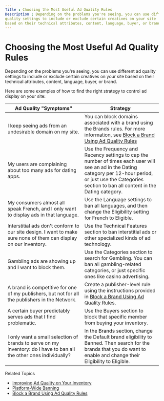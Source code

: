 ```yaml
---
Title : Choosing the Most Useful Ad Quality Rules
Description : Depending on the problems you're seeing, you can use different ad
quality settings to include or exclude certain creatives on your site
based on their technical attributes, content, language, buyer, or brand.
---
```



# Choosing the Most Useful Ad Quality Rules



Depending on the problems you're seeing, you can use different ad
quality settings to include or exclude certain creatives on your site
based on their technical attributes, content, language, buyer, or brand.

Here are some examples of how to find the right strategy to control ad
display on your site:

<table
id="choosing-the-most-useful-ad-quality-rules__simpletable_yhm_xnb_zlb"
class="simpletable frame-all">
<colgroup>
<col style="width: 50%" />
<col style="width: 50%" />
</colgroup>
<thead class="thead">
<tr class="header sthead">
<th class="stentry" scope="col">Ad Quality "Symptoms"</th>
<th class="stentry" scope="col">Strategy</th>
</tr>
</thead>
<tbody>
<tr class="odd strow">
<td class="stentry">I keep seeing ads from an undesirable domain on my
site.</td>
<td class="stentry">You can block domains associated with a brand using
the Brands rules. For more
information, see <a href="block-a-brand-using-ad-quality-rules.html"
class="xref"
title="You can use Network and Publisher Ad Quality to block a brand from serving creatives on placements for an entire network, a single publisher, or only specific placements.">Block
a Brand Using Ad Quality Rules</a></td>
</tr>
<tr class="even strow">
<td class="stentry">My users are complaining about too many ads for
dating apps.</td>
<td class="stentry">Use the Frequency and
Recency settings to cap the number of times each user will see an
ad in the Dating category per 12-hour period, or just use the <span
class="keyword wintitle">Categories section to ban all content in
the Dating category.</td>
</tr>
<tr class="odd strow">
<td class="stentry">My consumers almost all speak French, and I only
want to display ads in that language.</td>
<td class="stentry">Use the <span
class="keyword wintitle">Language settings to ban all languages,
and then change the Eligibility
setting for French to Eligible.</td>
</tr>
<tr class="even strow">
<td class="stentry">Interstitial ads don't conform to our site design. I
want to make sure none of them can display on our inventory.</td>
<td class="stentry">Use the Technical
Features section to ban interstitial ads or other specialized
kinds of ad technology.</td>
</tr>
<tr class="odd strow">
<td class="stentry">Gambling ads are showing up and I want to block
them.</td>
<td class="stentry">Use the <span
class="keyword wintitle">Categories section to search for
Gambling. You can ban all gambling-related categories, or just specific
ones like casino advertising.</td>
</tr>
<tr class="even strow">
<td class="stentry">A brand is competitive for one of my publishers, but
not for all the publishers in the Network.</td>
<td class="stentry">Create a publisher-level rule using the instructions
provided in <a href="block-a-brand-using-ad-quality-rules.html"
class="xref"
title="You can use Network and Publisher Ad Quality to block a brand from serving creatives on placements for an entire network, a single publisher, or only specific placements.">Block
a Brand Using Ad Quality Rules</a>.</td>
</tr>
<tr class="odd strow">
<td class="stentry">A certain buyer predictably serves ads that I find
problematic.</td>
<td class="stentry">Use the Buyers
section to block that specific member from buying your inventory.</td>
</tr>
<tr class="even strow">
<td class="stentry">I only want a small selection of brands to serve on
my inventory: do I have to ban all the other ones individually?</td>
<td class="stentry">In the Brands
section, change the Default brand
eligibility to Banned. Then
search for the brands that you do want to enable and change their <span
class="ph uicontrol">Eligibility to <span
class="ph uicontrol">Eligible.</td>
</tr>
</tbody>
</table>

Related Topics

- <a href="improving-ad-quality-on-your-inventory.html" class="xref"
  title="In addition to a robust creative auditing program that ensures a high standard of advertising, Xandr also provides extensive rule-based tools for managing network and publisher ad quality concerns, including competitive ads and incompatible subject matter.">Improving
  Ad Quality on Your Inventory</a>
- <a href="platform-wide-banning.html" class="xref"
  title="The Xandr platform rigorously audits and rejects creatives that do not meet its standards. Before you request banning a creative from the platform, you should first try blocking it from your publisher or network using your Ad Quality settings.">Platform-Wide
  Banning</a>
- <a href="block-a-brand-using-ad-quality-rules.html" class="xref"
  title="You can use Network and Publisher Ad Quality to block a brand from serving creatives on placements for an entire network, a single publisher, or only specific placements.">Block
  a Brand Using Ad Quality Rules</a>




